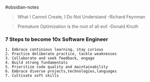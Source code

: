 #obsidian-notes

> What I Cannot Create, I Do Not Understand -Richard Feynman

> Premature Optimization is the root of all evil -Donald Knuth

### 7 Steps to become 10x Software Engineer
	1. Embrace continious learning, stay curious
	2. Practice deliberate practice, tackle weaknesses
	3. Collaborate and seek feedback, engage
	4. Build strong fundamentals
	5. Prioritize code quality and maintainability
	6. Embrace diverse projects,technologies,languages
	7. Cultivate soft skills
